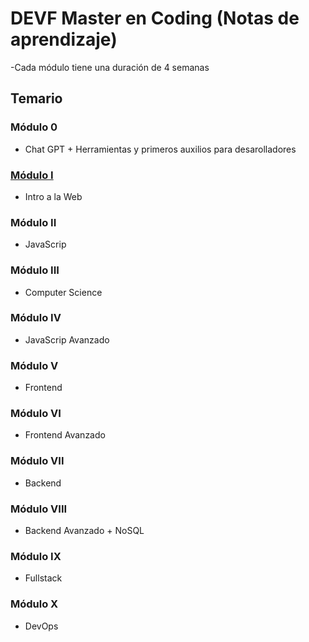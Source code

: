# DEVF Master en Coding (Notas de aprendizaje)
-Cada módulo tiene una duración de 4 semanas 

## Temario
### Módulo 0
- Chat GPT + Herramientas y primeros auxilios para desarolladores
### [Módulo I](temario/modulo-1.md)
- Intro a la Web
### Módulo II
- JavaScrip
### Módulo III
- Computer Science
### Módulo IV
- JavaScrip Avanzado
### Módulo V
- Frontend
### Módulo VI
- Frontend Avanzado
### Módulo VII
- Backend
### Módulo VIII
- Backend Avanzado + NoSQL
### Módulo IX
- Fullstack
### Módulo X
- DevOps
